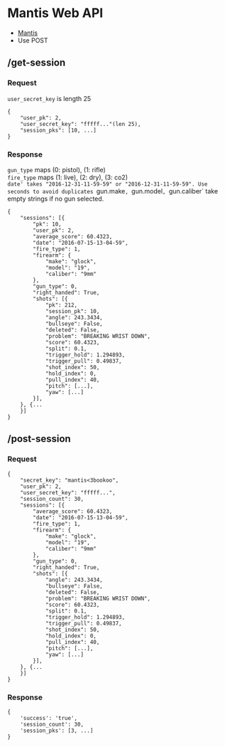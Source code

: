 # Mantis Web API

- [Mantis](http://mantisx.us-east-1.elasticbeanstalk.com/mantisx)
- Use POST

## /get-session

### Request
`user_secret_key` is length 25
```
{
	"user_pk": 2,
	"user_secret_key": "fffff..."(len 25),
	"session_pks": [10, ...]
}
```

### Response
`gun_type` maps (0: pistol), (1: rifle)  
`fire_type` maps (1: live), (2: dry), (3: co2)  
`date' takes "2016-12-31-11-59-59" or "2016-12-31-11-59-59". Use seconds to avoid duplicates
`gun.make`, `gun.model`, `gun.caliber` take empty strings if no gun selected.
```
{
	"sessions": [{
		"pk": 10,
		"user_pk": 2,
		"average_score": 60.4323,
		"date": "2016-07-15-13-04-59",
		"fire_type": 1,
		"firearm": {
			"make": "glock",
			"model": "19",
			"caliber": "9mm"
		},
		"gun_type": 0,
		"right_handed": True,
		"shots": [{
			"pk": 212,
			"session_pk": 10,
			"angle": 243.3434,
			"bullseye": False,
			"deleted": False,
			"problem": "BREAKING WRIST DOWN",
			"score": 60.4323,
			"split": 0.1,
			"trigger_hold": 1.294893,
			"trigger_pull": 0.49837,
			"shot_index": 50,
			"hold_index": 0,
			"pull_index": 40,
			"pitch": [...],
			"yaw": [...]
		}],
	}, {...
	}]
}
```

## /post-session

### Request
```
{
	"secret_key": "mantis<3bookoo",
	"user_pk": 2,
	"user_secret_key": "fffff...",
	"session_count": 30,
	"sessions": [{
		"average_score": 60.4323,
		"date": "2016-07-15-13-04-59",
		"fire_type": 1,
		"firearm": {
			"make": "glock",
			"model": "19",
			"caliber": "9mm"
		},
		"gun_type": 0,
		"right_handed": True,
		"shots": [{
			"angle": 243.3434,
			"bullseye": False,
			"deleted": False,
			"problem": "BREAKING WRIST DOWN",
			"score": 60.4323,
			"split": 0.1,
			"trigger_hold": 1.294893,
			"trigger_pull": 0.49837,
			"shot_index": 50,
			"hold_index": 0,
			"pull_index": 40,
			"pitch": [...],
			"yaw": [...]
		}],
	}, {...
	}]
}
```

### Response
```
{
	'success': 'true', 
	'session_count': 30, 
	'session_pks': [3, ...]
}
```
